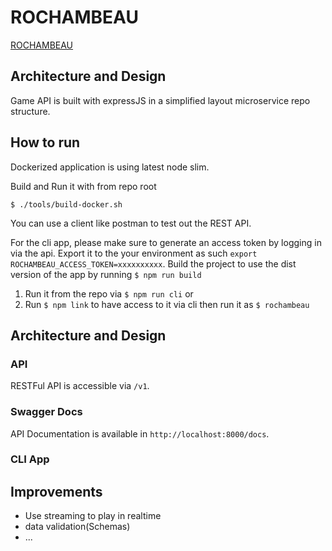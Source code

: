 # ROCHAMBEAU

[ROCHAMBEAU](https://bit.ly/3rvU71t)


## Architecture and Design

Game API is built with expressJS in a simplified layout microservice repo structure.

## How to run

Dockerized application is using latest node slim.

Build and Run it with from repo root

```
$ ./tools/build-docker.sh
```


You can use a client like postman to test out the REST API.

For the cli app, please make sure to generate an access token by logging in via the api.
Export it to the your environment as such `export ROCHAMBEAU_ACCESS_TOKEN=xxxxxxxxxx`. Build the project to use the dist version of the app by running `$ npm run build`

1. Run it from the repo via `$ npm run cli` or
2. Run `$ npm link` to have access to it via cli then run it as `$ rochambeau`


## Architecture and Design 

### API

RESTFul API is accessible via `/v1`. 

### Swagger Docs

API Documentation is available in `http://localhost:8000/docs`.

### CLI App

## Improvements

- Use streaming to play in realtime
- data validation(Schemas)
- ...
